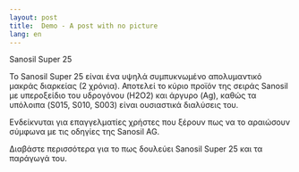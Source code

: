 ```yaml
---
layout: post
title:  Demo - A post with no picture
lang: en
---
```


Sanosil Super 25

Το Sanosil Super 25 είναι ένα υψηλά συμπυκνωμένο απολυμαντικό μακράς διαρκείας (2 χρόνια). Αποτελεί το κύριο προϊόν της σειράς Sanosil με υπεροξείδιο του υδρογόνου (H2O2) και άργυρο (Ag), καθώς τα υπόλοιπα (S015, S010, S003) είναι ουσιαστικά διαλύσεις του.

Ενδείκνυται για επαγγελματίες χρήστες που ξέρουν πως να το αραιώσουν σύμφωνα με τις οδηγίες της Sanosil AG.

Διαβάστε περισσότερα για το πως δουλεύει Sanosil Super 25 και τα παράγωγά του.
